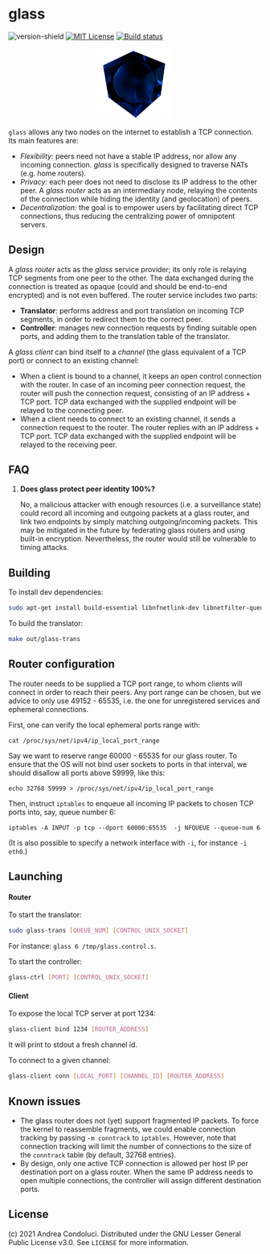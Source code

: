 # glass
![version-shield]
[![MIT License][license-shield]][license-url]
[![Build status][status-shield]][status-url]

<p align="center">
  <img src="assets/glass-logo.png" width="150"/>
</p>

`glass` allows any two nodes on the internet to establish a TCP connection. Its main features are:

- _Flexibility:_ peers need not have a stable IP address, nor allow any incoming connection. _glass_ is specifically designed to traverse NATs (e.g. home routers).
- _Privacy:_ each peer does not need to disclose its IP address to the other peer. A _glass router_ acts as an intermediary node, relaying the contents of the connection while hiding the identity (and geolocation) of peers.
- _Decentralization:_ the goal is to empower users by facilitating direct TCP connections, thus reducing the centralizing power of omnipotent servers.

## Design

A _glass router_ acts as the _glass_ service provider; its only role is relaying TCP segments from one peer to the other. The data exchanged during the connection is treated as opaque (could and should be end-to-end encrypted) and is not even buffered. The router service includes two parts:
- **Translator**: performs address and port translation on incoming TCP segments, in order to redirect them to the correct peer.
- **Controller**: manages new connection requests by finding suitable open ports, and adding them to the translation table of the translator.

A _glass client_ can bind itself to a _channel_ (the glass equivalent of a TCP port) or connect to an existing channel:
- When a client is bound to a channel, it keeps an open control connection with the router. In case of an incoming peer connection request, the router will push the connection request, consisting of an IP address + TCP port. TCP data exchanged with the supplied endpoint will be relayed to the connecting peer.
- When a client needs to connect to an existing channel, it sends a connection request to the router. The router replies with an IP address + TCP port. TCP data exchanged with the supplied endpoint will be relayed to the receiving peer.

## FAQ
1. **Does glass protect peer identity 100%?**
   
   No, a malicious attacker with enough resources (i.e. a surveillance state) could record all incoming and outgoing packets at a glass router, and link two endpoints by simply matching outgoing/incoming packets. This may be mitigated in the future by federating glass routers and using built-in encryption. Nevertheless, the router would still be vulnerable to timing attacks.

## Building

To install dev dependencies:
```bash
sudo apt-get install build-essential libnfnetlink-dev libnetfilter-queue-dev
```

To build the translator:
```bash
make out/glass-trans
```

## Router configuration

The router needs to be supplied a TCP port range, to whom clients will connect in order to reach their peers. Any port range can be chosen, but we advice to only use 49152 - 65535, i.e. the one for unregistered services and ephemeral connections.

First, one can verify the local ephemeral ports range with:

```
cat /proc/sys/net/ipv4/ip_local_port_range
```

Say we want to reserve range 60000 - 65535 for our glass router. 
To ensure that the OS will not bind user sockets to ports in that interval, we should disallow all ports above 59999, like this:

```
echo 32768 59999 > /proc/sys/net/ipv4/ip_local_port_range
```

Then, instruct `iptables` to enqueue all incoming IP packets to chosen TCP ports into, say, queue number 6:
```
iptables -A INPUT -p tcp --dport 60000:65535  -j NFQUEUE --queue-num 6
```

(It is also possible to specify a network interface with `-i`, for instance `-i eth0`.)

## Launching

#### Router
To start the translator:
```bash
sudo glass-trans [QUEUE_NUM] [CONTROL_UNIX_SOCKET] 
```
For instance: `glass 6 /tmp/glass.control.s`.

To start the controller:
```bash
glass-ctrl [PORT] [CONTROL_UNIX_SOCKET] 
```

#### Client

To expose the local TCP server at port 1234:
```bash
glass-client bind 1234 [ROUTER_ADDRESS]
```

It will print to stdout a fresh channel id.

To connect to a given channel:

```bash
glass-client conn [LOCAL_PORT] [CHANNEL_ID] [ROUTER_ADDRESS]
```

## Known issues
- The glass router does not (yet) support fragmented IP packets. To force the kernel to reassemble fragments, we could enable connection tracking by passing `-m conntrack` to `iptables`. However, note that connection tracking will limit the number of connections to the size of the `conntrack` table (by default, 32768 entries).
- By design, only one active TCP connection is allowed per host IP per destination port on a glass router. When the same IP address needs to open multiple connections, the controller will assign different destination ports.

<!-- LICENSE -->
## License

(c) 2021 Andrea Condoluci. Distributed under the GNU Lesser General Public License v3.0. See `LICENSE` for more information.


<!-- MARKDOWN LINKS & IMAGES -->
<!-- https://www.markdownguide.org/basic-syntax/#reference-style-links -->
[license-shield]: https://img.shields.io/badge/license-LGPL--3.0-success
[license-url]: https://github.com/acondolu/glass/blob/main/LICENSE
[status-shield]: https://img.shields.io/github/workflow/status/acondolu/glass/build
[status-url]: https://github.com/acondolu/glass/actions
[version-shield]: https://img.shields.io/badge/version-alpha-important